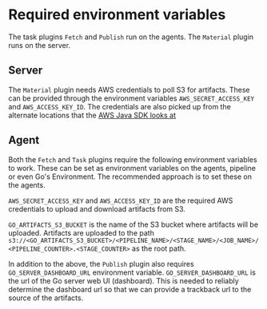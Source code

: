 Required environment variables
===

The task plugins `Fetch` and `Publish` run on the agents. The `Material` plugin runs on the server.

## Server

The `Material` plugin needs AWS credentials to poll S3 for artifacts. These can be provided through the environment variables `AWS_SECRET_ACCESS_KEY` and  `AWS_ACCESS_KEY_ID`. The credentials are also picked up from the alternate locations that the [AWS Java SDK looks at](http://docs.aws.amazon.com/AWSJavaSDK/latest/javadoc/com/amazonaws/services/s3/AmazonS3Client.html#AmazonS3Client())

## Agent

Both the `Fetch` and `Task` plugins require the following environment variables to work. These can be set as environment variables on the agents, pipeline or even Go's Environment. The recommended approach is to set these on the agents.

`AWS_SECRET_ACCESS_KEY` and  `AWS_ACCESS_KEY_ID` are the required AWS credentials to upload and download artifacts from S3.

`GO_ARTIFACTS_S3_BUCKET` is the name of the S3 bucket where artifacts will be uploaded. Artifacts are uploaded to the path `s3://<GO_ARTIFACTS_S3_BUCKET>/<PIPELINE_NAME>/<STAGE_NAME>/<JOB_NAME>/<PIPELINE_COUNTER>.<STAGE_COUNTER>` as the root path.

In addition to the above, the `Publish` plugin also requires `GO_SERVER_DASHBOARD_URL` environment variable. `GO_SERVER_DASHBOARD_URL` is the url of the Go server web UI (dashboard). This is needed to reliably determine the dashboard url so that we can provide a trackback url to the source of the artifacts.
